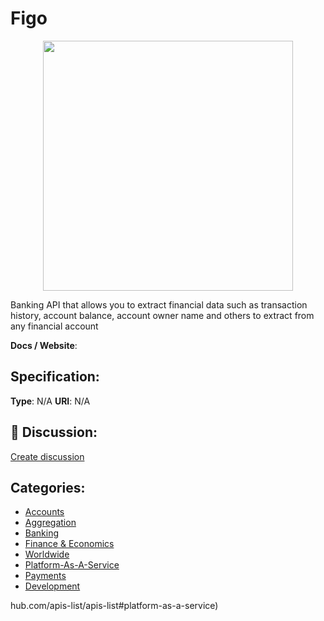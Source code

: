 # Figo
<p align="center">
    <img width="400" src="https://raw.githubusercontent.com/apis-list/apis-list/main/apis/figo/logo_256x256.png" />
</p>

Banking API that allows you to extract financial data such as transaction history, account balance, account owner name and others to extract from any financial account

**Docs / Website**: 

## Specification:
**Type**:  N/A 
**URI**:  N/A 

## 💬 Discussion:
[Create discussion](https://github.com/apis-list/apis-list/discussions/new)

## Categories:
- [Accounts](https://github.com/apis-list/apis-list#accounts)
- [Aggregation](https://github.com/apis-list/apis-list#aggregation)
- [Banking](https://github.com/apis-list/apis-list#banking)
- [Finance & Economics](https://github.com/apis-list/apis-list#finance-and-economics)
- [Worldwide](https://github.com/apis-list/apis-list#worldwide)
- [Platform-As-A-Service](https://github.com/apis-list/apis-list#platform-as-a-service)
- [Payments](https://github.com/apis-list/apis-list#payments)
- [Development](https://github.com/apis-list/apis-list#development)



hub.com/apis-list/apis-list#platform-as-a-service)




